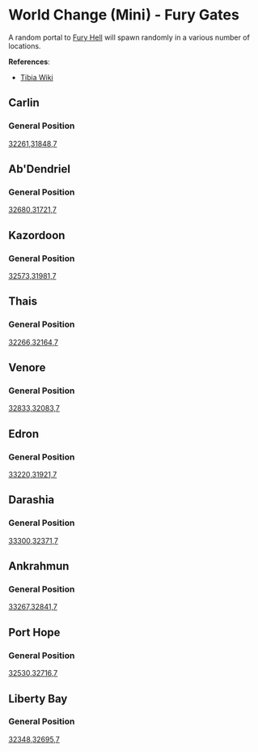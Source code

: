 # World Change (Mini) - Fury Gates

A random portal to [Fury Hell](https://www.tibiawiki.com.br/wiki/Fury_Hell) will spawn randomly in a various number of locations.

__References__:

- [Tibia Wiki](https://www.tibiawiki.com.br/wiki/Mini_World_Changes#Oriental_Trader)

## Carlin

### General Position 
[32261,31848,7](https://tibiamaps.io/map#32261,31848,7:1)

## Ab'Dendriel

### General Position 
[32680,31721,7](https://tibiamaps.io/map#32680,31721,7:1)

## Kazordoon

### General Position 
[32573,31981,7](https://tibiamaps.io/map#32573,31981,7:1)

## Thais

### General Position 
[32266,32164,7](https://tibiamaps.io/map#32266,32164,7:1)

## Venore

### General Position 
[32833,32083,7](https://tibiamaps.io/map#32833,32083,7:1)

## Edron

### General Position 
[33220,31921,7](https://tibiamaps.io/map#33220,31921,7:1)

## Darashia

### General Position 
[33300,32371,7](https://tibiamaps.io/map#33300,32371,7:1)

## Ankrahmun

### General Position 
[33267,32841,7](https://tibiamaps.io/map#33267,32841,7:1)

## Port Hope

### General Position 
[32530,32716,7](https://tibiamaps.io/map#32530,32716,7:1)

## Liberty Bay

### General Position 
[32348,32695,7](https://tibiamaps.io/map#32348,32695,7:1)